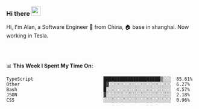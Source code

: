 ### Hi there <img src="https://media.giphy.com/media/hvRJCLFzcasrR4ia7z/giphy.gif" width="25px">

<!-- ![visitors](https://visitor-badge.glitch.me/badge?page_id=dislfyer.dislfyer) -->

Hi, I'm Alan, a Software Engineer 🚀 from China, 🏠 base in shanghai. Now working in Tesla.

<br/>
<br/>

📊 **This Week I Spent My Time On:**


<!--START_SECTION:waka-->

```text
TypeScript                          █████████████████████▒░░░  85.61%
Other                               █▓░░░░░░░░░░░░░░░░░░░░░░░  6.27%
Bash                                █░░░░░░░░░░░░░░░░░░░░░░░░  4.57%
JSON                                ▓░░░░░░░░░░░░░░░░░░░░░░░░  2.18%
CSS                                 ░░░░░░░░░░░░░░░░░░░░░░░░░  0.96%
```

<!--END_SECTION:waka-->

<!--
**About Me:**
 -->
